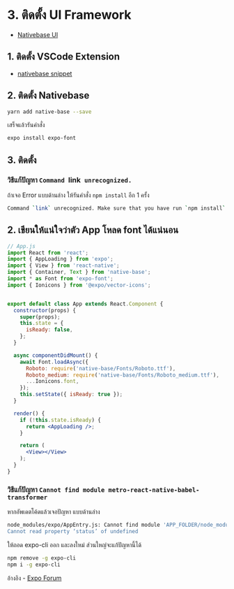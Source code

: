 
# 3. ติดตั้ง UI Framework

- [Nativebase UI](https://docs.nativebase.io/Components.html#Components)

## 1. ติดตั้ง VSCode Extension

- [nativebase snippet](https://marketplace.visualstudio.com/items?itemName=GeekyAnts.nativebase-snippets)

## 2. ติดตั้ง Nativebase

```bash
yarn add native-base --save
```

เสร็จแล้วรันคำสั่ง 

```bash
expo install expo-font
```

## 3. ติดตั้ง 

### วิธีแก้ปัญหา `Command `link` unrecognized.`

ถ้าเจอ Error แบบด้านล่าง ให้รันคำสั่ง `npm install` อีก 1 ครั้ง

```bash
Command `link` unrecognized. Make sure that you have run `npm install` and that you are inside a react-native project.
```

## 2. เขียนให้แน่ใจว่าตัว App โหลด font ได้แน่นอน

```jsx
// App.js
import React from 'react';
import { AppLoading } from 'expo';
import { View } from 'react-native';
import { Container, Text } from 'native-base';
import * as Font from 'expo-font';
import { Ionicons } from '@expo/vector-icons';


export default class App extends React.Component {
  constructor(props) {
    super(props);
    this.state = {
      isReady: false,
    };
  }

  async componentDidMount() {
    await Font.loadAsync({
      Roboto: require('native-base/Fonts/Roboto.ttf'),
      Roboto_medium: require('native-base/Fonts/Roboto_medium.ttf'),
      ...Ionicons.font,
    });
    this.setState({ isReady: true });
  }

  render() {
    if (!this.state.isReady) {
      return <AppLoading />;
    }

    return (
      <View></View>
    );
  }
}
```


### วิธีแก้ปัญหา `Cannot find module metro-react-native-babel-transformer`

หากอัพเดตโค้ดแล้วเจอปัญหา แบบด้านล่าง

```bash
node_modules/expo/AppEntry.js: Cannot find module 'APP_FOLDER/node_modules/@react-native-community/cli/node_modules/metro-react-native-babel-transformer/src/index.js’
Cannot read property ‘status’ of undefined
```

ให้ถอด expo-cli ออก และลงใหม่ ส่วนใหญ่จะแก้ปัญหานี้ได้

```bash
npm remove -g expo-cli
npm i -g expo-cli
```

อ้างอิง - [Expo Forum](https://forums.expo.io/t/upgrade-expo-to-v33/23568)

